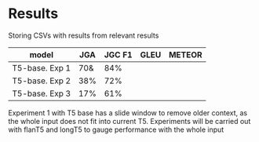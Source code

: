 # Results

Storing CSVs with results from relevant results

| model          | JGA | JGC F1 | GLEU | METEOR |
|----------------|-----|--------|------|--------|
| T5-base. Exp 1 | 70& | 84%    |      |        |
| T5-base. Exp 2 | 38% | 72%    |      |        |
| T5-base. Exp 3 | 17% | 61%    |      |        |


Experiment 1 with T5 base has a slide window to remove older context, as the whole input does not fit into current T5. Experiments will be carried out with flanT5 and longT5 to gauge performance with the whole input
